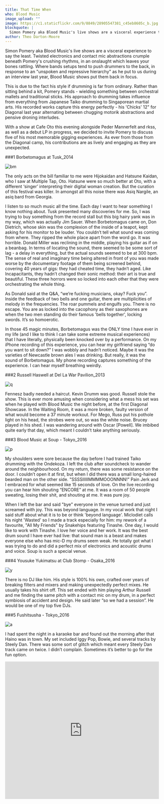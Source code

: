 ```yaml
---
title: That Time When
who: Blood Music
image_upload: ""
image: https://c1.staticflickr.com/9/8849/28905547381_c45eb8605c_b.jpg
blockquote: |
  Simon Pomery aka Blood Music's live shows are a visceral experience to say the least. Twisted electronics and contact mic abstractions crumple beneath Pomery's crushing rhythms, in an onslaught which leaves your bones rattling.  Where bands setups tend to push drummers to the back, in response to an "unspoken and repressive hierarchy" as he put to us during an interview last year, Blood Music shows put them back in focus.
author: Theo Darton-Moore
---
```

Simon Pomery aka Blood Music's live shows are a visceral experience to say the least. Twisted electronics and contact mic abstractions crumple beneath Pomery's crushing rhythms, in an onslaught which leaves your bones rattling.  Where bands setups tend to push drummers to the back, in response to an "unspoken and repressive hierarchy" as he put to us during an interview last year, Blood Music shows put them back in focus.

This is due to the fact his style if drumming is far from ordinary. Rather than sitting behind a kit, Pomery stands - wielding something between orchestral mallets and traditional sticks. His approach to drumming takes influence from everything from Japanese Taiko drumming to Singaporean martial arts. His recorded works capture this energy perfectly - his 'Chicks' 12" for Diagonal last year alternating between chugging motorik abstractions and pensive droning interludes. 

With a show at Cafe Oto this evening alongside Peder Mannerfelt and rkss, as well as a debut LP in progress, we decided to invite Pomery to discuss five of his most memorable gigging experiences. As ever from those from the Diagonal camp, his contributions are as lively and engaging as they are unexpected.

###1 Borbetomagus at Tusk_2014

![bm](https://c1.staticflickr.com/9/8444/28411930534_39e916929d_b.jpg)

The only acts on the bill familiar to me were Hijokaidan and Hatsune Kaidan, who I saw at Multiple Tap, Oto. Hatsune were so much better at Oto, with a different ‘singer’ interpreting their digital woman creation. But the curation of this festival was killer. In amongst all this noise there was Asiq Nargile, an asiq bard from Georgia. 

I listen to so much music all the time. Each day I want to hear something I know nothing about. Tusk presented many discoveries for me. So, I was trying to buy something from the record stall but this big hairy yank was in my way, which was actually Jim Sauer. When Borbetomagus came on, Don Dietrich, whose skin was the complexion of the inside of a teapot, kept asking for his monitor to be louder. You couldn’t tell what sound was coming from where. They ripped the whole place apart from the word go. It was horrible. Donald Miller was reclining in the middle, playing his guitar as if on a beanbag. In terms of locating the sound, there seemed to be some sort of lag - a delay in everything, but the actual sounds seemed to be at 300 bpm. The sense of real and imaginary time being altered in front of you was made worse by the documentary footage of them being screened behind, covering 40 years of gigs: they had cheated time, they hadn’t aged. Like Incapacitants, they hadn’t changed their sonic method: their art is true and beautiful. These three horrors were so locked into each other that they were orchestrating the whole thing. 

As Donald said at the Q&A, “we’re fucking musicians, okay? Fuck you”. Inside the feedback of two bells and one guitar, there are multiplicities of melody in the frequencies. The roar pummels and engulfs you. There is no escape. You are as locked into the cacophony as their saxophones are when the two men standing do their famous 'bells together', locking swords. It’s so homoerotic. 

In those 45 magic minutes, Borbetomagus was the ONLY time I have ever in my life (and I like to think I can take some extreme musical experiences) that I have literally, physically been knocked over by a performance. On my iPhone recording of this experience, you can hear my girlfriend saying “do you want to sit down?” I was wobbly and hadn’t noticed. Maybe it was the varieties of Newcastle brown ales I was drinking. But really, it was the sound of Borbetomagus. My phone recording captures something of the experience. I can hear myself breathing weirdly. 

###2 Russell Haswell at Del La War Pavilion_2013

![q](https://c1.staticflickr.com/9/8243/28414948853_65a8afac89_b.jpg)

Fennesz badly needed a haircut. Kevin Drumm was good. Russell stole the show. This is ever more amusing when considering what a mess his set was when he played with Blood Music the night before, at the first Diagonal Showcase. In the Waiting Room, it was a more broken, faulty version of what would become a 37 minute workout. For Mego, Russ put his pothole light on his head, the strobes were out, so was the white noise. Brucey played in his shed. I was wandering around with Oscar [Powell]. We imbibed quite early that day, which meant I couldn’t take anything seriously.  

###3 Blood Music at Soup - Tokyo_2016

![p](https://c1.staticflickr.com/9/8824/28414949573_db5a098ded_b.jpg)

My shoulders were sore because the day before I had trained Taiko drumming with the Ondekoza. I left the club after soundcheck to wander around the neighbourhood. On my return, there was some resistance on the door. I couldn’t open it at first, but when I did there was a small long-haired bearded man on the other side. "SSSSIIIIIMMMMOOONNNN!" Pain Jerk and I embraced for what seemed like 15 seconds of love. On the live recording you can hear him shouting “ENCORE” at me. It was a room of 50 people sweating, losing their shit, and shouting at me. It was pure joy. 

When I left the bar and said "bye" everyone in the venue turned and just screamed with joy. This was beyond language. In my vocal work that night I said stuff about what it is to be or think 'beyond language'. Miclodiet calls his night 'Wasted' so I made a track especially for him: my rework of a favourite, "All My Friends" by Snakehips featuring Tinashe. One day, I would like to work with Tinashe. I love her voice and her work. It was the best drum sound I have ever had live: that sound man is a beast and makes everyone else who has mic-D my drums seem weak. He totally got what I was trying to do and did a perfect mix of electronics and acoustic drums and voice. Soup is such a special venue.

###4 Yousuke Yukimatsu at Club Stomp - Osaka_2016

![y](https://c1.staticflickr.com/9/8409/28412040594_2d44d1ddf7_b.jpg)

There is no DJ like him. His style is 100% his own, crafted over years of breaking filters and mixers and making unexpectedly perfect mixes. He usually takes his shirt off. This set ended with him playing Arthur Russell and me finding the same pitch with a contact mic on my drum, in a perfect symbiosis of accident and design. He said later “so we had a session”. He would be one of my top five DJs. 

###5 Fushitsusha - Tokyo_2016

![a](https://c3.staticflickr.com/9/8178/28999339066_6d3fc60d96_b.jpg)

I had spent the night in a karaoke bar and found out the morning after that Haino was in town. My set included Iggy Pop, Bowie, and several tracks by Steely Dan. There was some sort of glitch which meant every Steely Dan track came on twice. I didn’t complain. Sometimes it’s better to go for the fun option.

<iframe width="100%" height="450" scrolling="no" frameborder="no" src="https://w.soundcloud.com/player/?url=https%3A//api.soundcloud.com/tracks/210731802&auto_play=false&hide_related=false&show_comments=true&show_user=true&show_reposts=false&visual=true"></iframe>